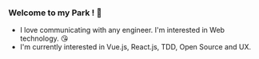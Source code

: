 ### Welcome to my Park ! :deciduous_tree:

- I love communicating with any engineer. I'm interested in Web technology. :kissing_heart:
- I'm currently interested in Vue.js, React.js, TDD, Open Source and UX.

<!--
**sujin-park/sujin-park** is a  _special_ ✨ repository because its `README.md` (this file) appears on your GitHub profile.
Here are some ideas to get you started:

- 🔭 I’m currently working on ...
- 🌱 I’m currently learning ...
- 👯 I’m looking to collaborate on ...
- 🤔 I’m looking for help with ...
- 💬 Ask me about ...
- 📫 How to reach me: ...
- 😄 Pronouns: ...
- ⚡ Fun fact: ...
-->
